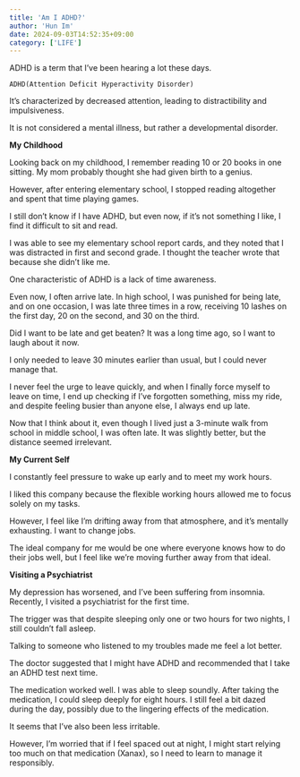 ```yaml
---
title: 'Am I ADHD?'
author: 'Hun Im'
date: 2024-09-03T14:52:35+09:00
category: ['LIFE']
---
```

ADHD is a term that I’ve been hearing a lot these days.

`ADHD(Attention Deficit Hyperactivity Disorder)`

It’s characterized by decreased attention, leading to distractibility and impulsiveness.

It is not considered a mental illness, but rather a developmental disorder.

**My Childhood**

Looking back on my childhood, I remember reading 10 or 20 books in one sitting. My mom probably thought she had given birth to a genius.

However, after entering elementary school, I stopped reading altogether and spent that time playing games.

I still don’t know if I have ADHD, but even now, if it’s not something I like, I find it difficult to sit and read.

I was able to see my elementary school report cards, and they noted that I was distracted in first and second grade. I thought the teacher wrote that because she didn’t like me.

One characteristic of ADHD is a lack of time awareness.

Even now, I often arrive late. In high school, I was punished for being late, and on one occasion, I was late three times in a row, receiving 10 lashes on the first day, 20 on the second, and 30 on the third.

Did I want to be late and get beaten? It was a long time ago, so I want to laugh about it now.

I only needed to leave 30 minutes earlier than usual, but I could never manage that.

I never feel the urge to leave quickly, and when I finally force myself to leave on time, I end up checking if I’ve forgotten something, miss my ride, and despite feeling busier than anyone else, I always end up late.

Now that I think about it, even though I lived just a 3-minute walk from school in middle school, I was often late. It was slightly better, but the distance seemed irrelevant.

**My Current Self**

I constantly feel pressure to wake up early and to meet my work hours.

I liked this company because the flexible working hours allowed me to focus solely on my tasks.

However, I feel like I’m drifting away from that atmosphere, and it’s mentally exhausting. I want to change jobs.

The ideal company for me would be one where everyone knows how to do their jobs well, but I feel like we’re moving further away from that ideal.

**Visiting a Psychiatrist**

My depression has worsened, and I’ve been suffering from insomnia. Recently, I visited a psychiatrist for the first time.

The trigger was that despite sleeping only one or two hours for two nights, I still couldn’t fall asleep.

Talking to someone who listened to my troubles made me feel a lot better.

The doctor suggested that I might have ADHD and recommended that I take an ADHD test next time.

The medication worked well. I was able to sleep soundly. After taking the medication, I could sleep deeply for eight hours. I still feel a bit dazed during the day, possibly due to the lingering effects of the medication.

It seems that I’ve also been less irritable.

However, I’m worried that if I feel spaced out at night, I might start relying too much on that medication (Xanax), so I need to learn to manage it responsibly.